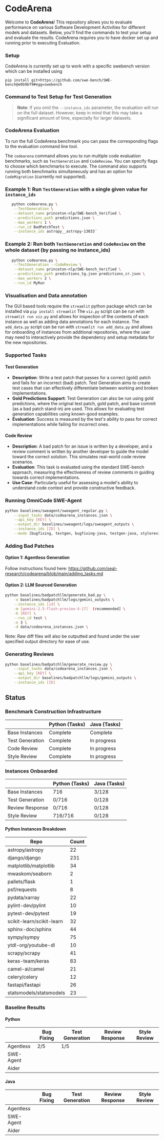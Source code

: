 # CodeArena

Welcome to **CodeArena**! This repository allows you to evaluate performance on various Software Development Activities for different models and datasets. Below, you'll find the commands to test your setup and evaluate the results. CodeArena requires you to have docker set up and running prior to executing Evaluation.

### Setup
CodeArena is currently set up to work with a specific swebench version which can be installed using

`pip install git+https://github.com/swe-bench/SWE-bench@e0b9bf9#egg=swebench`

### Command to Test Setup for Test Generation

> **Note**: If you omit the `--instance_ids` parameter, the evaluation will run on the full dataset. However, keep in mind that this may take a significant amount of time, especially for larger datasets.

### CodeArena Evaluation

To run the full CodeArena benchmark you can pass the corresponding flags to the evaluation command line tool.

The `codearena` command allows you to run multiple code evaluation benchmarks, such as `TestGeneration` and `CodeReview`. You can specify flags to choose which benchmarks to execute. The command also supports running both benchmarks simultaneously and has an option for `CodeMigration` (currently not supported).

### Example 1: Run `TestGeneration` with a single given value for `instance_ids`

```bash
   python codearena.py \
    --TestGeneration \
    --dataset_name princeton-nlp/SWE-bench_Verified \
    --predictions_path predictions.json \
    --max_workers 1 \
    --run_id BadPatchTest \
    --instance_ids astropy__astropy-13033´
```

### Example 2: Run both `TestGeneration` and `CodeReview` on the whole dataset (by passing no instance_ids)

```bash
   python codearena.py \
    --TestGeneration --CodeReview \
    --dataset_name princeton-nlp/SWE-bench_Verified \
    --predictions_path predictions_tg.json predictions_cr.json \
    --max_workers 2 \
    --run_id MyRun
```

### Visualisation and Data annotation

The GUI based tools require the `streamlit` python package which can be installed via `pip install streamlit`
The `viz.py` script can be run with `streamlit run viz.py` and allows for inspection of the contents of each instance as well as adding data annotations for each instance.
The `add_data.py` script can be run with `streamlit run add_data.py` and allows for onboarding of instances from additional repositories, where the user may need to interactively provide the dependency and setup metadata for the new repositories.

### Supported Tasks

#### Test Generation
* **Description**: Write a test patch that passes for a correct (gold) patch and fails for an incorrect (bad) patch. Test Generation aims to create test cases that can effectively differentiate between working and broken implementations.
* **Gold Predictions Support**: Test Generation can also be run using gold predictions, where the original test patch, gold patch, and base commit (as a bad patch stand-in) are used. This allows for evaluating test generation capabilities using known-good examples.
* **Evaluation**: Success is measured by the test's ability to pass for correct implementations while failing for incorrect ones.

#### Code Review
* **Description**: A bad patch for an issue is written by a developer, and a review comment is written by another developer to guide the model toward the correct solution. This simulates real-world code review scenarios.
* **Evaluation**: This task is evaluated using the standard SWE-bench approach, measuring the effectiveness of review comments in guiding towards correct implementations.
* **Use Case**: Particularly useful for assessing a model's ability to understand code context and provide constructive feedback.

### Running OmniCode SWE-Agent

```bash
python baselines/sweagent/sweagent_regular.py \
    --input_tasks data/codearena_instances.json \
    --api_key [KEY] \
    --output_dir baselines/sweagent/logs/sweagent_outputs \
    --instance_ids [ID] \
    --mode [bugfixing, testgen, bugfixing-java, testgen-java, stylereview, reviewfix]
```

### Adding Bad Patches

#### Option 1: Agentless Generation
Follow instructions found here: https://github.com/seal-research/codearena/blob/main/adding_tasks.md

#### Option 2: LLM Sourced Generation
```bash
python baselines/badpatchllm/generate_bad.py \
    -o baselines/badpatchllm/logs/gemini_outputs \
    --instance_ids [id] \
    -m [gemini-2.5-flash-preview-4-17]  (recommended] \
    -k [KEY] \
    --run_id test \
    -n 3 \
    -d data/codearena_instances.json \
```

Note: Raw diff files will also be outputted and found under the user specified output directory for ease of use.
### Generating Reviews
```bash
python baselines/badpatchllm/generate_review.py \
    --input_tasks data/codearena_instances.json \
    --api_key [KEY] \
    --output_dir baselines/badpatchllm/logs/gemini_outputs \
    --instance_ids [ID]
```

## Status

### Benchmark Construction Infrastructure

<div align="center">

|                 | Python (Tasks) | Java (Tasks) |
|-----------------|----------------|--------------|
| Base Instances  | Complete       | Complete     |
| Test Generation | Complete      | In progress    |
| Code Review     | Complete       | In progress   |
| Style Review    | Complete       | In progress   |


</div>

### Instances Onboarded

<div align="center">

|                 | Python (Tasks) | Java (Tasks) |
|-----------------|----------------|--------------|
| Base Instances  | 716            | 3/128            |
| Test Generation | 0/716          | 0/128            |
| Review Response | 0/716          | 0/128            |
| Style Review    | 716/716       | 0/128   |


</div>


#### Python Instances Breakdown

<div align="center">

| Repo | Count |
|------|-------|
| astropy/astropy | 22 |
| django/django  | 231 |
| matplotlib/matplotlib |  34 |
| mwaskom/seaborn | 2 |
| pallets/flask |  1 |
| psf/requests  |  8 | 
| pydata/xarray |  22 |
| pylint-dev/pylint     |  10 |
| pytest-dev/pytest    |   19 |
| scikit-learn/scikit-learn |      32| 
| sphinx-doc/sphinx   |    44 |
| sympy/sympy   |  75 | 
| ytdl-org/youtube-dl  |    10 |
| scrapy/scrapy  | 41 | 
| keras-team/keras    |    83 |
| camel-ai/camel |  21 |
| celery/celery   | 12 |
| fastapi/fastapi | 26 |
| statsmodels/statsmodels | 23 |

</div>

### Baseline Results


#### Python

<div align="center">

|                 | Bug Fixing | Test Generation | Review Response | Style Review |
|-----------------|----------------|--------------|----------------|--------------|
| Agentless       |  2/5          |   1/5       |                  |            |
| SWE-Agent       |               |               |                  |            |
| Aider           |               |               |                  |            |

</div>


#### Java

<div align="center">

|                 | Bug Fixing | Test Generation | Review Response | Style Review |
|-----------------|----------------|--------------|----------------|--------------|
| Agentless       |               |               |                  |            |
| SWE-Agent       |               |               |                  |            |
| Aider           |               |               |                  |            |

</div>


